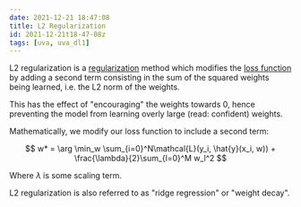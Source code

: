 ```yaml
---
date: 2021-12-21 18:47:08
title: L2 Regularization
id: 2021-12-21t18-47-08z
tags: [uva, uva_dl1]
---
```


L2 regularization is a [regularization](./2021-12-21t18-46-39z.md) method which
modifies the [loss function](./2021-04-26t19-23-41z.md) by adding a second term
consisting in the sum of the squared weights being learned, i.e. the L2 norm of
the weights.

This has the effect of "encouraging" the weights towards 0, hence preventing the
model from learning overly large (read: confident) weights.

Mathematically, we modify our loss function to include a second term:

$$
w* = \arg \min_w \sum_{i=0}^N\mathcal{L}(y_i, \hat{y}(x_i, w)) +
\frac{\lambda}{2}\sum_{l=0}^M w_l^2
$$

Where $\lambda$ is some scaling term.

L2 regularization is also referred to as "ridge regression" or "weight decay".
